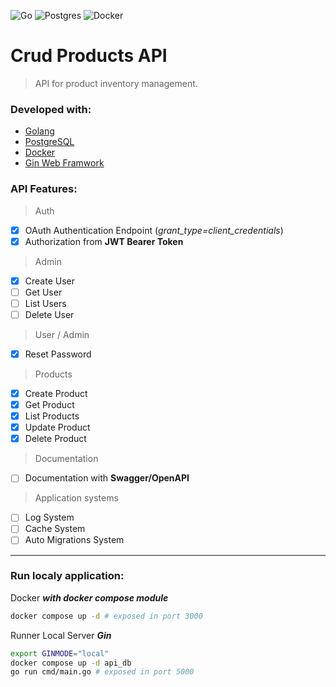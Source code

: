![Go](https://img.shields.io/badge/go-%2300ADD8.svg?style=for-the-badge&logo=go&logoColor=white)
![Postgres](https://img.shields.io/badge/postgres-%23316192.svg?style=for-the-badge&logo=postgresql&logoColor=white)
![Docker](https://img.shields.io/badge/docker-%230db7ed.svg?style=for-the-badge&logo=docker&logoColor=white)
<!-- ![Swagger](https://img.shields.io/badge/-Swagger-%23Clojure?style=for-the-badge&logo=swagger&logoColor=white) -->


# Crud Products API

> API for product inventory management.

### Developed with:
- [Golang](https://go.dev/)
- [PostgreSQL](https://www.postgresql.org/)
- [Docker](https://www.docker.com/)
- [Gin Web Framwork](https://github.com/gin-gonic/gin)
<!-- - [GORM](https://gorm.io/index.html)
- [Swagger](https://swagger.io/) (documentation)
- [Heroku](https://www.heroku.com/) (cloud platform) -->


### API Features:

> Auth
- [x] OAuth Authentication Endpoint (*_grant_type=client_credentials_*)
- [x] Authorization from **JWT Bearer Token**
> Admin
- [x] Create User
- [ ] Get User
- [ ] List Users
- [ ] Delete User
> User / Admin
- [x] Reset Password
> Products
- [x] Create Product
- [x] Get Product
- [x] List Products
- [x] Update Product
- [x] Delete Product
> Documentation
- [ ] Documentation with **Swagger/OpenAPI**
> Application systems
- [ ] Log System
- [ ] Cache System
- [ ] Auto Migrations System
---

### Run localy application:
Docker *__with docker compose module__*

```bash
docker compose up -d # exposed in port 3000
```
Runner Local Server *__Gin__*
```bash
export GINMODE="local"
docker compose up -d api_db
go run cmd/main.go # exposed in port 5000
```